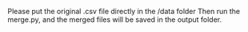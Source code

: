 Please put the original .csv file directly in the /data folder
Then run the merge.py, and the merged files will be saved in the output folder.
